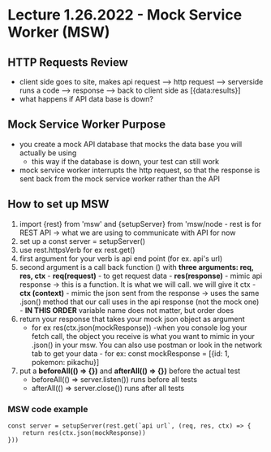 # Lecture 1.26.2022 - Mock Service Worker (MSW)

## HTTP Requests Review

- client side goes to site, makes api request --> http request --> serverside runs a code --> response --> back to client side as [{data:results}]
- what happens if API data base is down?

## Mock Service Worker Purpose

- you create a mock API database that mocks the data base you will actually be using
  - this way if the database is down, your test can still work
- mock service worker interrupts the http request, so that the response is sent back from the mock service worker rather than the API

## How to set up MSW

1. import {rest} from 'msw' and {setupServer} from 'msw/node - rest is for REST API -> what we are using to communicate with API for now
2. set up a const server = setupServer()
3. use rest.httpsVerb for ex rest.get()
4. first argument for your verb is api end point (for ex. api's url)
5. second argument is a call back function () with **three arguments: req, res, ctx** - **req(request)** - to get request data - **res(response)** - mimic api response -> this is a function. It is what we will call. we will give it ctx - **ctx (context)** - mimic the json sent from the response -> uses the same .json() method that our call uses in the api response (not the mock one) - **IN THIS ORDER** variable name does not matter, but order does
6. return your response that takes your mock json object as argument
   - for ex res(ctx.json(mockResponse))
     -when you console log your fetch call, the object you receive is what you want to mimic in your .json() in your msw. You can also use postman or look in the network tab to get your data - for ex: const mockResponse = [{id: 1, pokemon: pikachu}]
7. put a **beforeAll(() => {})** and **afterAll(() => {})** before the actual test
   - beforeAll(() => server.listen()) runs before all tests
   - afterAll(() => server.close()) runs after all tests

### MSW code example

```
const server = setupServer(rest.get(`api url`, (req, res, ctx) => {
    return res(ctx.json(mockResponse))
}))
```
